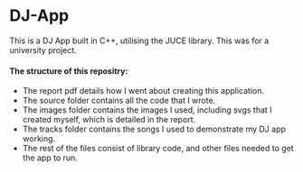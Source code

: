 # DJ-App
This is a DJ App built in C++, utilising the JUCE library. This was for a university project.<br>
#### The structure of this repositry:

* The report pdf details how I went about creating this application.
* The source folder contains all the code that I wrote.
* The images folder contains the images I used, including svgs that I created myself, which is detailed in the report.
* The tracks folder contains the songs I used to demonstrate my DJ app working.
* The rest of the files consist of library code, and other files needed to get the app to run.
